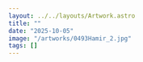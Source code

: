 ```yaml
---
layout: ../../layouts/Artwork.astro
title: ""
date: "2025-10-05"
image: "/artworks/0493Hamir_2.jpg"
tags: []
---
```


